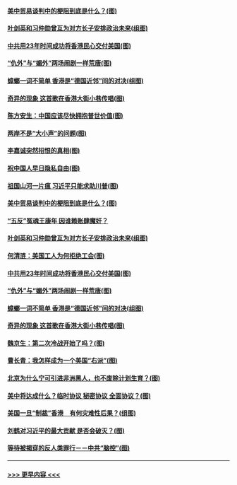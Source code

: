 #### [美中贸易谈判中的梗阻到底是什么？(图)](../pages/p4/907791.md?t=09192100) 
#### [叶剑英和习仲勋曾互为对方长子安排政治未来(组图)](../pages/p4/907786.md?t=09192100) 
#### [中共用23年时间成功将香港民心交付美国(图)](../pages/p4/907698.md?t=09192100) 
#### [“仇外”与“媚外”两场闹剧一样荒唐(图)](../pages/p4/907689.md?t=09192100) 
#### [蟑螂一词不简单 香港是“德国近邻”间的对决(组图)](../pages/p4/907618.md?t=09192100) 
#### [奇异的现象 这首歌在香港大街小巷传唱(图)](../pages/p4/907583.md?t=09192100) 
#### [陈方安生：中国应该尽快拥抱普世价值(图)](../pages/p4/907826.md?t=09192100) 
#### [两岸不是“大小声”的问题(图)](../pages/p4/907825.md?t=09192100) 
#### [李嘉诚突然招恨的真相(图)](../pages/p4/907799.md?t=09192100) 
#### [祝中国人早日隐私自由(图)](../pages/p4/907797.md?t=09192100) 
#### [祖国山河一片瘟 习近平只能求助川普(图)](../pages/p4/907796.md?t=09192100) 
#### [美中贸易谈判中的梗阻到底是什么？(图)](../pages/p4/907791.md?t=09192100) 
#### [“五反”冤魂王康年 因谁赖账肆魔奸？](../pages/p4/907787.md?t=09192100) 
#### [叶剑英和习仲勋曾互为对方长子安排政治未来(组图)](../pages/p4/907786.md?t=09192100) 
#### [何清涟：美国工人为何拒绝工会(图)](../pages/p4/907701.md?t=09192100) 
#### [中共用23年时间成功将香港民心交付美国(图)](../pages/p4/907698.md?t=09192100) 
#### [“仇外”与“媚外”两场闹剧一样荒唐(图)](../pages/p4/907689.md?t=09192100) 
#### [蟑螂一词不简单 香港是“德国近邻”间的对决(组图)](../pages/p4/907618.md?t=09192100) 
#### [奇异的现象 这首歌在香港大街小巷传唱(图)](../pages/p4/907583.md?t=09192100) 
#### [魏京生：第二次冷战开始了吗？(图)](../pages/p4/907581.md?t=09192100) 
#### [曹长青：我怎样成为一个美国“右派”(图)](../pages/p4/907580.md?t=09192100) 
#### [北京为什么宁可引进非洲黑人，也不废除计划生育？(图)](../pages/p4/907577.md?t=09192100) 
#### [美中将达成什么？临时协议 秘密协议 全面协议？(图)](../pages/p4/907576.md?t=09192100) 
#### [美国一旦“制裁”香港　有何灾难性后果？(组图)](../pages/p4/907575.md?t=09192100) 
#### [刘鹤对习近平的最大贡献 是否会破灭？(图)](../pages/p4/907509.md?t=09192100) 
#### [等待被揭穿的反人类罪行－－中共“脑控”(图)](../pages/p4/907167.md?t=09192100) 

----
#### [ >>> 更早内容 <<< ](../indexes/p4-earlier.md)
